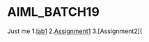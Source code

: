 # AIML_BATCH19
Just me
1.[lab1](https://github.com/Eeshwar1126/AIML_BATCH19/blob/main/sample1.ipynb)
2.[Assignment1](https://github.com/Eeshwar1126/AIML_BATCH19/blob/main/Assignment_1.ipynb)
3.[Assignment2](












